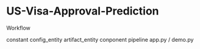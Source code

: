 # US-Visa-Approval-Prediction

Workflow

constant
config_entity
artifact_entity
conponent
pipeline
app.py / demo.py
